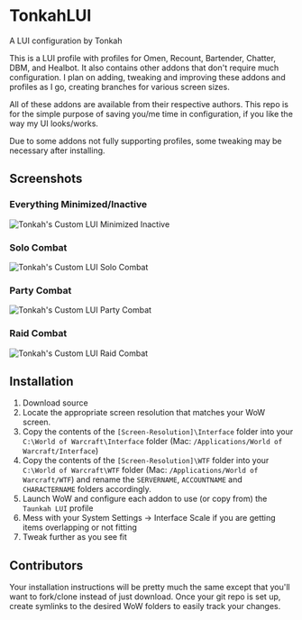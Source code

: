# TonkahLUI
A LUI configuration by Tonkah

This is a LUI profile with profiles for Omen, Recount, Bartender, Chatter, DBM, and Healbot. It also contains other addons that don't require much configuration. I plan on adding, tweaking and improving these addons and profiles as I go, creating branches for various screen sizes.

All of these addons are available from their respective authors. This repo is for the simple purpose of saving you/me time in configuration, if you like the way my UI looks/works.

Due to some addons not fully supporting profiles, some tweaking may be necessary after installing.

## Screenshots

### Everything Minimized/Inactive

![Tonkah's Custom LUI Minimized Inactive](https://github.com/albertbori/TonkahLUI/blob/master/Minimized.png?raw=true)

### Solo Combat

![Tonkah's Custom LUI Solo Combat](https://github.com/albertbori/TonkahLUI/blob/master/Single.png?raw=true)

### Party Combat

![Tonkah's Custom LUI Party Combat](https://github.com/albertbori/TonkahLUI/blob/master/Party.jpg?raw=true)

### Raid Combat

![Tonkah's Custom LUI Raid Combat](https://github.com/albertbori/TonkahLUI/blob/master/Raid.png?raw=true)

## Installation

1. Download source
1. Locate the appropriate screen resolution that matches your WoW screen.
1. Copy the contents of the `[Screen-Resolution]\Interface` folder into your `C:\World of Warcraft\Interface` folder (Mac: `/Applications/World of Warcraft/Interface`)
1. Copy the contents of the `[Screen-Resolution]\WTF` folder into your `C:\World of Warcraft\WTF` folder (Mac: `/Applications/World of Warcraft/WTF`) and rename the `SERVERNAME`, `ACCOUNTNAME` and `CHARACTERNAME` folders accordingly.
1. Launch WoW and configure each addon to use (or copy from) the `Taunkah LUI` profile
1. Mess with your System Settings -> Interface Scale if you are getting items overlapping or not fitting
1. Tweak further as you see fit

## Contributors

Your installation instructions will be pretty much the same except that you'll want to fork/clone instead of just download. Once your git repo is set up, create symlinks to the desired WoW folders to easily track your changes.
